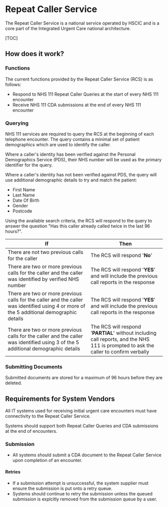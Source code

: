 # Repeat Caller Service

The Repeat Caller Service is a national service operated by HSCIC and is a core part of the Integrated Urgent Care national architecture.

[TOC]

## How does it work?

### Functions

The current functions provided by the Repeat Caller Service (RCS) is as follows:

- Respond to NHS 111 Repeat Caller Queries at the start of every NHS 111 encounter
- Receive NHS 111 CDA submissions at the end of every NHS 111 encounter


### Querying

NHS 111 services are required to query the RCS at the beginning of each telephone encounter. The query contains a minimal set of patient demographics which are used to identify the caller.

Where a caller's identity has been verified against the Personal Demographics Service (PDS), their NHS number will be used as the primary identifier for the query.

Where a caller's identity has not been verified against PDS, the query will use additional demographic details to try and match the patient:

- First Name
- Last Name
- Date Of Birth
- Gender
- Postcode


Using the available search criteria, the RCS will respond to the query to answer the question "Has this caller already called twice in the last 96 hours?".

| If                                       | Then                                     |
| ---------------------------------------- | ---------------------------------------- |
| There are not two previous calls for the caller | The RCS will respond '**No**'            |
| There are two or more previous calls for the caller and the caller was identified by verified NHS number | The RCS will respond '**YES**' and will include the previous call reports in the response |
| There are two or more previous calls for the caller and the caller was identified using 4 or more of the 5 additional demographic details | The RCS will respond '**YES**' and will include the previous call reports in the response |
| There are two or more previous calls for the caller and the caller was identified using 3 of the 5 additional demographic details | The RCS will respond '**PARTIAL**' without including call reports, and the NHS 111 is prompted to ask the caller to confirm verbally |



### Submitting Documents
Submitted documents are stored for a maximum of 96 hours before they are deleted.

## Requirements for System Vendors
All IT systems used for receiving initial urgent care encounters must have connectivity to the Repeat Caller Service.

Systems should support both Repeat Caller Queries and CDA submissions at the end of encounters. 

### Submission
- All systems should submit a CDA document to the Repeat Caller Service upon completion of an encounter.

#### Retries
- If a submission attempt is unsuccessful, the system supplier must ensure the submission is put onto a retry queue.
- Systems should continue to retry the submission unless the queued submission is explcitly removed from the submission queue by a user.

